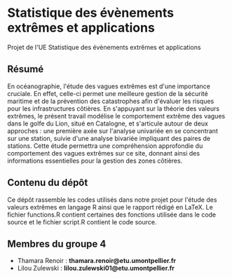 # Statistique des évènements extrêmes et applications
Projet de l'UE  Statistique des évènements extrêmes et applications

## Résumé 

En océanographie, l'étude des vagues extrêmes est d'une importance cruciale. En effet, celle-ci permet une meilleure gestion de la sécurité maritime et de la prévention des catastrophes afin d'évaluer les risques pour les infrastructures côtières. En s'appuyant sur la théorie des valeurs extrêmes, le présent travail modélise le comportement extrême des vagues dans le golfe du Lion, situé en Catalogne, et s'articule autour de deux approches : une première axée sur l'analyse univariée en se concentrant sur une station, suivie d'une analyse bivariée impliquant des paires de stations. Cette étude permettra une compréhension approfondie du comportement des vagues extrêmes sur ce site, donnant ainsi des informations essentielles pour la gestion des zones côtières.

## Contenu du dépôt
Ce dépôt rassemble les codes utilisés dans notre projet pour l'étude des valeurs extrêmes en langage R ainsi que le rapport rédigé en LaTeX. Le fichier functions.R contient certaines des fonctions utilisée dans le code source et le fichier script.R contient le code source.

## Membres du groupe 4

- Thamara Renoir : **thamara.renoir\@etu.umontpellier.fr**
- Lilou Zulewski : **lilou.zulewski01\@etu.umontpellier.fr**
